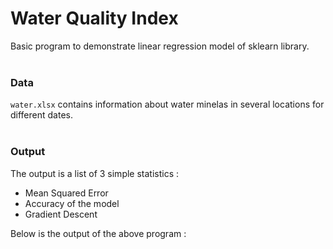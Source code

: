 # Water Quality Index
Basic program to demonstrate linear regression model of sklearn library.
<br>
<br>

### Data
`water.xlsx` contains information about water minelas in several locations for different dates.
<br>
<br>

### Output
The output is a list of 3 simple statistics :
* Mean Squared Error
* Accuracy of the model
* Gradient Descent

Below is the output of the above program :<br>
